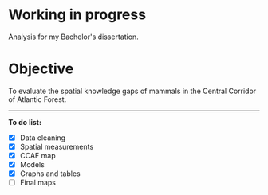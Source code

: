 # Working in progress
Analysis for my Bachelor's dissertation.

# Objective
To evaluate the spatial knowledge gaps of mammals in the Central Corridor of Atlantic Forest.

----

**To do list:**
- [x] Data cleaning
- [x] Spatial measurements
- [x] CCAF map
- [x] Models
- [x] Graphs and tables
- [ ] Final maps
